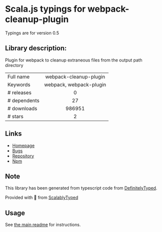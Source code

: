 
# Scala.js typings for webpack-cleanup-plugin

Typings are for version 0.5

## Library description:
Plugin for webpack to cleanup extraneous files from the output path directory

|                    |                 |
| ------------------ | :-------------: |
| Full name          | webpack-cleanup-plugin |
| Keywords           | webpack, webpack-plugin |
| # releases         | 0 |
| # dependents       | 27 |
| # downloads        | 986951 |
| # stars            | 2 |

## Links
- [Homepage](https://github.com/gpbl/webpack-cleanup-plugin#readme)
- [Bugs](https://github.com/gpbl/webpack-cleanup-plugin/issues)
- [Repository](https://github.com/gpbl/webpack-cleanup-plugin)
- [Npm](https://www.npmjs.com/package/webpack-cleanup-plugin)
    


## Note
This library has been generated from typescript code from [DefinitelyTyped](https://definitelytyped.org).

Provided with :purple_heart: from [ScalablyTyped](https://github.com/oyvindberg/ScalablyTyped)

## Usage
See [the main readme](../../readme.md) for instructions.


